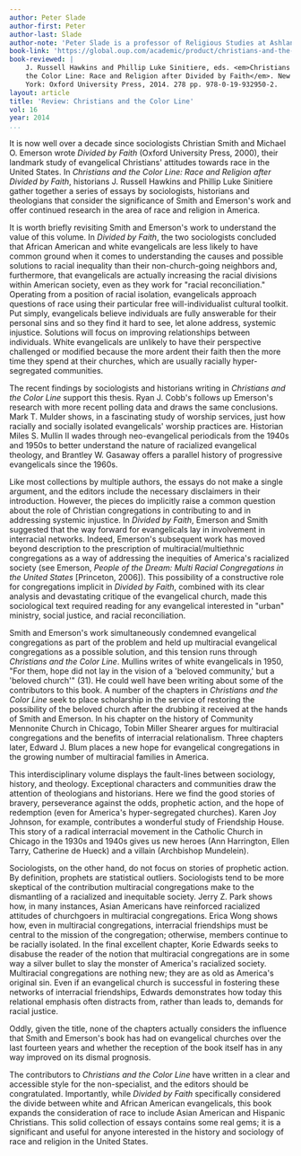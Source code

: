 ```yaml
---
author: Peter Slade
author-first: Peter
author-last: Slade
author-note: 'Peter Slade is a professor of Religious Studies at Ashland University.'
book-link: 'https://global.oup.com/academic/product/christians-and-the-color-line-9780199329502?q=978-0-19-932950-2&lang=en&cc=us'
book-reviewed: |
    J. Russell Hawkins and Phillip Luke Sinitiere, eds. <em>Christians and
    the Color Line: Race and Religion after Divided by Faith</em>. New
    York: Oxford University Press, 2014. 278 pp. 978-0-19-932950-2.
layout: article
title: 'Review: Christians and the Color Line'
vol: 16
year: 2014
...
```


It is now well over a decade since sociologists Christian Smith and
Michael O. Emerson wrote *Divided by Faith* (Oxford University Press,
2000), their landmark study of evangelical Christians' attitudes towards
race in the United States. In *Christians and the Color Line: Race and
Religion after Divided by Faith*, historians J. Russell Hawkins and
Phillip Luke Sinitiere gather together a series of essays by
sociologists, historians and theologians that consider the significance
of Smith and Emerson's work and offer continued research in the area of
race and religion in America.

It is worth briefly revisiting Smith and Emerson's work to understand
the value of this volume. In *Divided by Faith*, the two sociologists
concluded that African American and white evangelicals are less likely
to have common ground when it comes to understanding the causes and
possible solutions to racial inequality than their non-church-going
neighbors and, furthermore, that evangelicals are actually increasing
the racial divisions within American society, even as they work for
"racial reconciliation." Operating from a position of racial isolation,
evangelicals approach questions of race using their particular free
will-individualist cultural toolkit. Put simply, evangelicals believe
individuals are fully answerable for their personal sins and so they
find it hard to see, let alone address, systemic injustice. Solutions
will focus on improving relationships between individuals. White
evangelicals are unlikely to have their perspective challenged or
modified because the more ardent their faith then the more time they
spend at their churches, which are usually racially hyper-segregated
communities.

The recent findings by sociologists and historians writing in
*Christians and the Color Line* support this thesis. Ryan J. Cobb's
follows up Emerson's research with more recent polling data and draws
the same conclusions. Mark T. Mulder shows, in a fascinating study of
worship services, just how racially and socially isolated evangelicals'
worship practices are. Historian Miles S. Mullin II wades through
neo-evangelical periodicals from the 1940s and 1950s to better
understand the nature of racialized evangelical theology, and Brantley
W. Gasaway offers a parallel history of progressive evangelicals since
the 1960s.

Like most collections by multiple authors, the essays do not make a
single argument, and the editors include the necessary disclaimers in
their introduction. However, the pieces do implicitly raise a common
question about the role of Christian congregations in contributing to
and in addressing systemic injustice. In *Divided by Faith*, Emerson and
Smith suggested that the way forward for evangelicals lay in involvement
in interracial networks. Indeed, Emerson's subsequent work has moved
beyond description to the prescription of multiracial/multiethnic
congregations as a way of addressing the inequities of America's
racialized society (see Emerson, *People of the Dream: Multi Racial
Congregations in the United States* [Princeton, 2006]). This possibility
of a constructive role for congregations implicit in *Divided by Faith*,
combined with its clear analysis and devastating critique of the
evangelical church, made this sociological text required reading for any
evangelical interested in "urban" ministry, social justice, and racial
reconciliation.

Smith and Emerson's work simultaneously condemned evangelical
congregations as part of the problem and held up multiracial evangelical
congregations as a possible solution, and this tension runs through
*Christians and the Color Line*. Mullins writes of white evangelicals in
1950, "For them, hope did not lay in the vision of a 'beloved
community,' but a 'beloved church'" (31). He could well have been
writing about some of the contributors to this book. A number of the
chapters in *Christians and the Color Line* seek to place scholarship in
the service of restoring the possibility of the beloved church after the
drubbing it received at the hands of Smith and Emerson. In his chapter
on the history of Community Mennonite Church in Chicago, Tobin Miller
Shearer argues for multiracial congregations and the benefits of
interracial relationalism. Three chapters later, Edward J. Blum places a
new hope for evangelical congregations in the growing number of
multiracial families in America.

This interdisciplinary volume displays the fault-lines between
sociology, history, and theology. Exceptional characters and communities
draw the attention of theologians and historians. Here we find the good
stories of bravery, perseverance against the odds, prophetic action, and
the hope of redemption (even for America's hyper-segregated churches).
Karen Joy Johnson, for example, contributes a wonderful study of
Friendship House. This story of a radical interracial movement in the
Catholic Church in Chicago in the 1930s and 1940s gives us new heroes
(Ann Harrington, Ellen Tarry, Catherine de Hueck) and a villain
(Archbishop Mundelein).

Sociologists, on the other hand, do not focus on stories of prophetic
action. By definition, prophets are statistical outliers. Sociologists
tend to be more skeptical of the contribution multiracial congregations
make to the dismantling of a racialized and inequitable society. Jerry
Z. Park shows how, in many instances, Asian Americans have reinforced
racialized attitudes of churchgoers in multiracial congregations. Erica
Wong shows how, even in multiracial congregations, interracial
friendships must be central to the mission of the congregation;
otherwise, members continue to be racially isolated. In the final
excellent chapter, Korie Edwards seeks to disabuse the reader of the
notion that multiracial congregations are in some way a silver bullet to
slay the monster of America's racialized society. Multiracial
congregations are nothing new; they are as old as America's original
sin. Even if an evangelical church is successful in fostering these
networks of interracial friendships, Edwards demonstrates how today this
relational emphasis often distracts from, rather than leads to, demands
for racial justice.

Oddly, given the title, none of the chapters actually considers the
influence that Smith and Emerson's book has had on evangelical churches
over the last fourteen years and whether the reception of the book
itself has in any way improved on its dismal prognosis.

The contributors to *Christians and the Color Line* have written in a
clear and accessible style for the non-specialist, and the editors
should be congratulated. Importantly, while *Divided by Faith*
specifically considered the divide between white and African American
evangelicals, this book expands the consideration of race to include
Asian American and Hispanic Christians. This solid collection of essays
contains some real gems; it is a significant and useful for anyone
interested in the history and sociology of race and religion in the
United States.

